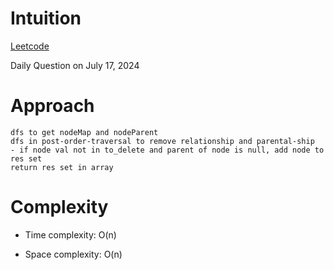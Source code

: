 # Intuition

[Leetcode](https://leetcode.com/problems/delete-nodes-and-return-forest)

Daily Question on July 17, 2024

# Approach

```
dfs to get nodeMap and nodeParent
dfs in post-order-traversal to remove relationship and parental-ship
- if node val not in to_delete and parent of node is null, add node to res set
return res set in array
```

# Complexity

- Time complexity: O(n)

- Space complexity: O(n)
